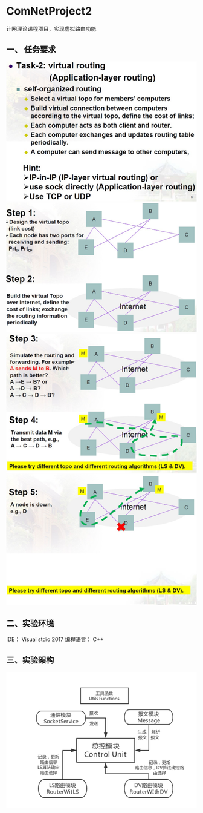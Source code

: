 # ComNetProject2
计网理论课程项目，实现虚拟路由功能

## 一、 任务要求
![](https://github.com/JoshuaQYH/ComNetProject2/blob/master/%E4%BB%BB%E5%8A%A1%E6%88%AA%E5%9B%BE/1.jpg)
![](https://github.com/JoshuaQYH/ComNetProject2/blob/master/%E4%BB%BB%E5%8A%A1%E6%88%AA%E5%9B%BE/2.jpg)
![](https://github.com/JoshuaQYH/ComNetProject2/blob/master/%E4%BB%BB%E5%8A%A1%E6%88%AA%E5%9B%BE/3.jpg)
![](https://github.com/JoshuaQYH/ComNetProject2/blob/master/%E4%BB%BB%E5%8A%A1%E6%88%AA%E5%9B%BE/4.jpg)

## 二、实验环境
 IDE： Visual stdio 2017
 编程语言： C++



## 三、实验架构

![](https://github.com/JoshuaQYH/ComNetProject2/blob/master/%E7%AE%80%E6%98%93%E6%9E%B6%E6%9E%84%E5%9B%BE.jpg)

